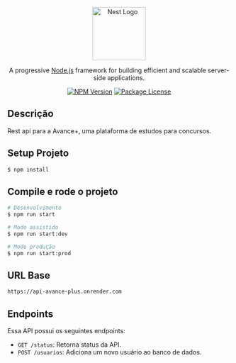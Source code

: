 <p align="center">
  <a href="http://nestjs.com/" target="blank"><img src="https://nestjs.com/img/logo-small.svg" width="120" alt="Nest Logo" /></a>
</p>

[circleci-image]: https://img.shields.io/circleci/build/github/nestjs/nest/master?token=abc123def456
[circleci-url]: https://circleci.com/gh/nestjs/nest

  <p align="center">A progressive <a href="http://nodejs.org" target="_blank">Node.js</a> framework for building efficient and scalable server-side applications.</p>
    <p align="center">
<a href="https://www.npmjs.com/~nestjscore" target="_blank"><img src="https://img.shields.io/npm/v/@nestjs/core.svg" alt="NPM Version" /></a>
<a href="https://www.npmjs.com/~nestjscore" target="_blank"><img src="https://img.shields.io/npm/l/@nestjs/core.svg" alt="Package License" /></a>

</p>

## Descrição

<p>Rest api para a Avance+, uma plataforma de estudos para concursos.</p>

## Setup Projeto

```bash
$ npm install
```

## Compile e rode o projeto

```bash
# Desenvolvimento
$ npm run start

# Modo assistido
$ npm run start:dev

# Modo produção
$ npm run start:prod
```

## URL Base

```bash
https://api-avance-plus.onrender.com
```

## Endpoints

Essa API possui os seguintes endpoints:

- `GET /status`: Retorna status da API.
- `POST /usuarios`: Adiciona um novo usuário ao banco de dados.
